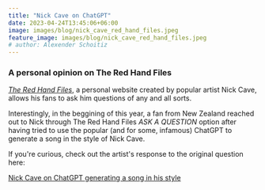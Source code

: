 ```yaml
---
title: "Nick Cave on ChatGPT"
date: 2023-04-24T13:45:06+06:00
image: images/blog/nick_cave_red_hand_files.jpeg
feature_image: images/blog/nick_cave_red_hand_files.jpeg
# author: Alexender Schoitiz
---
```


### A personal opinion on The Red Hand Files

[*The Red Hand Files*](https://www.theredhandfiles.com/), a personal website created by popular artist Nick Cave, allows his fans to ask him questions of any and all sorts.

Interestingly, in the beggining of this year, a fan from New Zealand reached out to Nick through The Red Hand Files *ASK A QUESTION*
option after having tried to use the popular (and for some, infamous) ChatGPT to generate a song in the style of Nick Cave.

If  you're curious, check out the artist's response to the original question here:

[Nick Cave on ChatGPT generating a song in his style](https://www.theredhandfiles.com/chat-gpt-what-do-you-think/)


<!-- ### Black Lines brand identity, by & Smith

Black Lines wants it to be as easy to serve a Negroni as it is a pint of lager. The drinks company is seeking to revolutionise the bar experience by serving cocktails by draught with a changing menu of drinks (as well as same favourite stand-bys). A pink grapefruit spritz was served through the summer while a new pear and white tea fizz joins the line-up for winter.

1. ROFL means Rolling on floor laughing.
2. STFU means Shut the *freak* up.
3. LMK means Let me know.
4. ILY means I love you.
5. YOLO means You only live once.
6. SMH means Shaking my head.

The company was previously known as Hingston + Co. but has been given a complete rebrand — including a new logo, tap badges, website and branded material — by London-based design studio & Smith. The new identity is based on the Kandinsky abstract painting, Black Lines, and true to its name, is mostly black and white with a few flashes of colour. According to & Smith, the identity brings together “art and science” and has been brought to life through collaborations with nine illustrators.

1. ROFL means Rolling on floor laughing.
2. STFU means Shut the *freak* up.
3. LMK means Let me know.
4. ILY means I love you.
5. YOLO means You only live once.
6. SMH means Shaking my head.

![blog-details-image-02](https://user-images.githubusercontent.com/16266381/71399826-2009b380-264f-11ea-9bc3-59d7fa9a9994.jpg)

Black Lines wants it to be as easy to serve a Negroni as it is a pint of lager. The drinks company is seeking to revolutionise the bar experience by serving cocktails by draught with a changing menu of drinks (as well as same favourite stand-bys). A pink grapefruit spritz was served through the summer while a new pear and white tea fizz joins the line-up for winter.

> "The public is more familiar with bad design than good design. It is, in effect, conditioned to prefer bad design, because that is what it lives with. The new becomes threatening, the old reassuring."


> Paul Rand, graphic designer -->

